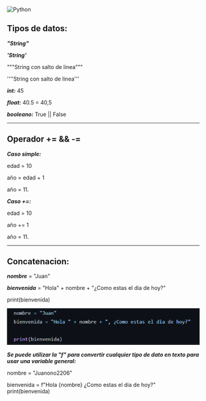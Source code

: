 ![Python](https://encrypted-tbn0.gstatic.com/images?q=tbn:ANd9GcTuvgFYmiGch3e9tzivxe0zoNnhwDlZMl3aSA&usqp=CAU)
## Tipos de datos:
***"String"***

***'String'***

"""String 
        con salto de linea"""

''''String
        con salto de linea'''

***int:*** 45

***float:*** 40.5 = 40,5

***booleano:*** True || False

---
## Operador += && -=

***Caso simple:***

edad = 10

año = edad + 1

año = 11.

***Caso +=:***

edad = 10

año += 1

año = 11.

---

## Concatenacion:
***nombre*** = "Juan"

***bienvenida*** = "Hola" + nombre + "¿Como estas el dia de hoy?"

print(bienvenida)

<img src="https://github.com/jegomezV/Python-Study/blob/master/-/images/Captura%20de%20pantalla%202023-01-23%20140210.png">

***Se puede utilizar la "f" para convertir cualquier tipo de dato en texto para usar una variable general:***

nombre = "Juanono2206"

bienvenida = f"Hola {nombre} ¿Como estas el dia de hoy?"
print(bienvenida)

<img src="">